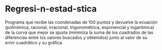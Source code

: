 # Regresi-n-estad-stica
Programa que recibe las coordenadas de 100 puntos y devuelve la ecuación (polinómica, racional, irracional, trigonométrica, exponencial y logarítmica) de la curva que mejor se ajusta (minimiza la suma de los cuadrados de las diferencias entre los valores buscados y obtenidos) junto al valor de su error cuadrático y su gráfica.
